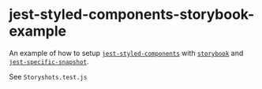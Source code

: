 # jest-styled-components-storybook-example

An example of how to setup [`jest-styled-components`](https://github.com/styled-components/jest-styled-components) with [`storybook`](https://github.com/storybooks/storybook) and [`jest-specific-snapshot`](https://github.com/igor-dv/jest-specific-snapshot).


See `Storyshots.test.js`
